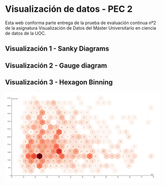 # Visualización de datos - PEC 2

Esta web conforma parte entrega de la prueba de evaluación continua nº2 de la asignatura Visualización de Datos del Máster Universitario en ciencia de datos de la UOC.

## Visualización 1 - Sanky Diagrams

<div class="flourish-embed flourish-sankey" data-src="visualisation/11961478"><script src="https://public.flourish.studio/resources/embed.js"></script></div>

## Visualización 2 - Gauge diagram



## Visualización 3 - Hexagon Binning

![image](hexagon.jpg)
